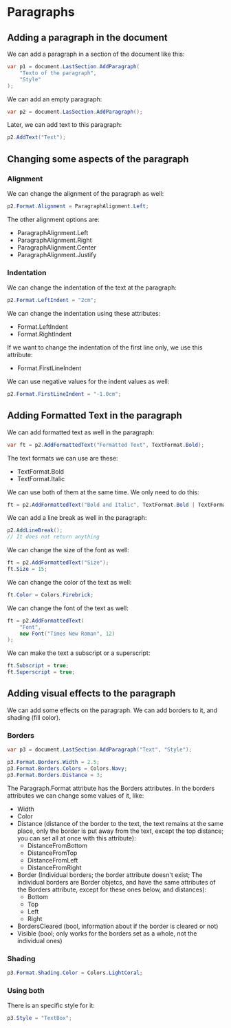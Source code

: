 # Paragraphs

## Adding a paragraph in the document

We can add a paragraph in a section of the document like this:

```cs
var p1 = document.LastSection.AddParagraph(
    "Texto of the paragraph",
    "Style"
);
```

We can add an empty paragraph:

```cs
var p2 = document.LasSection.AddParagraph();
```

Later, we can add text to this paragraph:

```cs
p2.AddText("Text");
```
## Changing some aspects of the paragraph

### Alignment

We can change the alignment of the paragraph as well:

```cs
p2.Format.Alignment = ParagraphAlignment.Left;
```

The other alignment options are:

* ParagraphAlignment.Left
* ParagraphAlignment.Right
* ParagraphAlignment.Center
* ParagraphAlignment.Justify

### Indentation

We can change the indentation of the text at the paragraph:

```cs
p2.Format.LeftIndent = "2cm";
```

We can change the indentation using these attributes:

* Format.LeftIndent
* Format.RightIndent

If we want to change the indentation of the first line only, we use this attribute:

* Format.FirstLineIndent

We can use negative values for the indent values as well:

```cs
p2.Format.FirstLineIndent = "-1.0cm";
```

## Adding Formatted Text in the paragraph

We can add formatted text as well in the paragraph:

```cs
var ft = p2.AddFormattedText("Formatted Text", TextFormat.Bold);
```

The text formats we can use are these:

* TextFormat.Bold
* TextFormat.Italic

We can use both of them at the same time. We only need to do this:

```cs
ft = p2.AddFormattedText("Bold and Italic", TextFormat.Bold | TextFormat.Italic);
```

We can add a line break as well in the paragraph:

```cs
p2.AddLineBreak(); 
// It does not return anything
```

We can change the size of the font as well:

```cs
ft = p2.AddFormattedText("Size");
ft.Size = 15;
```

We can change the color of the text as well:

```cs
ft.Color = Colors.Firebrick;
```

We can change the font of the text as well:

```cs
ft = p2.AddFormattedText(
    "Font",
    new Font("Times New Roman", 12)
);
```

We can make the text a subscript or a superscript:

```cs
ft.Subscript = true;
ft.Superscript = true;
```

## Adding visual effects to the paragraph

We can add some effects on the paragraph. We can add borders to it, and shading (fill color).

### Borders

```cs
var p3 = document.LastSection.AddParagraph("Text", "Style");

p3.Format.Borders.Width = 2.5;
p3.Format.Borders.Colors = Colors.Navy;
p3.Format.Borders.Distance = 3;
```

The Paragraph.Format attribute has the Borders attributes. In the borders attributes we can change some values of it, like:

* Width
* Color
* Distance (distance of the border to the text, the text remains at the same place, only the border is put away from the text, except the top distance; you can set all at once with this attribute):
    * DistanceFromBottom
    * DistanceFromTop
    * DistanceFromLeft
    * DistanceFromRight
* Border (Individual borders; the border attribute doesn't exist; The individual borders are Border objetcs, and have the same attributes of the Borders attribute, except for these ones below, and distances):
    * Bottom
    * Top
    * Left
    * Right
* BordersCleared (bool, information about if the border is cleared or not)
* Visible (bool; only works for the borders set as a whole, not the individual ones)

### Shading

```cs
p3.Format.Shading.Color = Colors.LightCoral;
``` 

### Using both

There is an specific style for it:

```cs
p3.Style = "TextBox";
```
